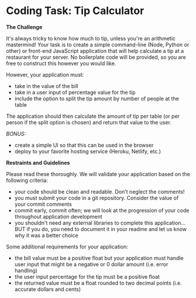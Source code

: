 # Coding Task: Tip Calculator

**The Challenge**

It's always tricky to know how much to tip, unless you're an arithmetic mastermind! Your task is to create a simple command-line (Node, Python or other) or front-end JavaScript application that will help calculate a tip at a restaurant for your server. No boilerplate code
will be provided, so you are free to construct this however you would like.

However, your application must:

-   take in the value of the bill
-   take in a user input of percentage value for the tip
-   include the option to split the tip amount by number of people at the table

The application should then calculate the amount of tip per table (or per person if the split option is chosen)
and return that value to the user.

_BONUS:_

-   create a simple UI so that this can be used in the browser
-   deploy to your favorite hosting service (Heroku, Netlify, etc.)

**Restraints and Guidelines**

Please read these thoroughly. We will validate your application based on the following criteria:

-   your code should be clean and readable. Don't neglect the comments!
-   you must submit your code in a git repository. Consider the value of your commit comments
-   commit early, commit often; we will look at the progression of your code throughout application development
-   you shouldn't need any external libraries to complete this application... BUT if you do, you need to document
    it in your readme and let us know why it was a better choice

Some additional requirements for your application:

-   the bill value must be a positive float but your application must handle user input that might
    be a negative or 0 dollar amount (i.e. error handling)
-   the user input percentage for the tip must be a positive float
-   the returned value must be a float rounded to two decimal points (i.e. accurate dollars and cents)